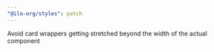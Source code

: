 ```yaml
---
"@ilo-org/styles": patch
---
```


Avoid card wrappers getting stretched beyond the width of the actual component
